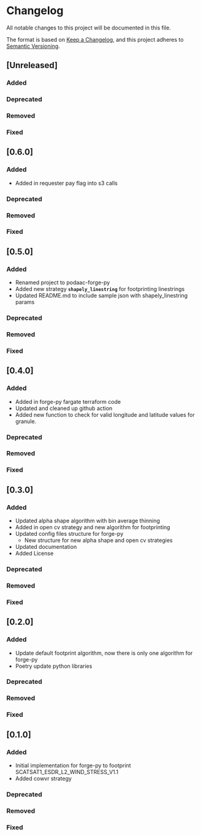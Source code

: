 # Changelog

All notable changes to this project will be documented in this file.

The format is based on [Keep a Changelog](https://keepachangelog.com/en/1.0.0/),
and this project adheres to [Semantic Versioning](https://semver.org/spec/v2.0.0.html).

## [Unreleased]

### Added
### Deprecated
### Removed
### Fixed

## [0.6.0]

### Added
- Added in requester pay flag into s3 calls
### Deprecated
### Removed
### Fixed


## [0.5.0]

### Added
- Renamed project to podaac-forge-py
- Added new strategy **`shapely_linestring`** for footprinting linestrings
- Updated README.md to include sample json with shapely_linestring params
### Deprecated
### Removed
### Fixed


## [0.4.0]

### Added
- Added in forge-py fargate terraform code
- Updated and cleaned up github action
- Added new function to check for valid longitude and latitude values for granule.
### Deprecated
### Removed
### Fixed


## [0.3.0]

### Added
- Updated alpha shape algorithm with bin average thinning
- Added in open cv strategy and new algorithm for footprinting
- Updated config files structure for forge-py
  - New structure for new alpha shape and open cv strategies
- Updated documentation
- Added License
### Deprecated
### Removed
### Fixed


## [0.2.0]

### Added
- Update default footprint algorithm, now there is only one algorithm for forge-py
- Poetry update python libraries
### Deprecated
### Removed
### Fixed


## [0.1.0]

### Added
- Initial implementation for forge-py to footprint SCATSAT1_ESDR_L2_WIND_STRESS_V1.1
- Added cowvr strategy
### Deprecated
### Removed
### Fixed
